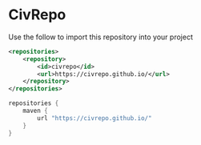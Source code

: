 # CivRepo

Use the follow to import this repository into your project

```xml
<repositories>
    <repository>
        <id>civrepo</id>
        <url>https://civrepo.github.io/</url>
    </repository>
</repositories>
```

```groovy
repositories {
    maven {
        url "https://civrepo.github.io/"
    }
}
```